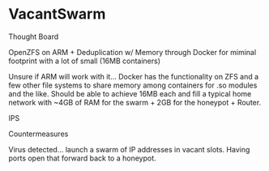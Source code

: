 # VacantSwarm

Thought Board

OpenZFS on ARM + Deduplication w/ Memory through Docker for miminal footprint with a lot of small (16MB containers)

Unsure if ARM will work with it... Docker has the functionality on ZFS and a few other file systems to share memory among containers for .so modules and the like. Should be able to achieve 16MB each and fill a typical home network with ~4GB of RAM for the swarm + 2GB for the honeypot + Router.

IPS

Countermeasures

Virus detected... launch a swarm of IP addresses in vacant slots. Having ports open that forward back to a honeypot. 
